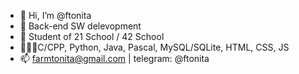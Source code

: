 - 👋 Hi, I’m @ftonita
- 👀 Back-end SW delevopment
- 🌱 Student of 21 School / 42 School
- 👨🏻‍💻C/CPP, Python, Java, Pascal, MySQL/SQLite, HTML, CSS, JS
- 📫 farmtonita@gmail.com | telegram: @ftonita

<!---
ftonita/ftonita is a ✨ special ✨ repository because its `README.md` (this file) appears on your GitHub profile.
You can click the Preview link to take a look at your changes.
--->

